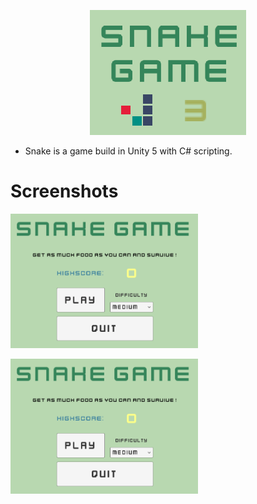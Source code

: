 <!-- Logo -->
<p align="center">
  <img alt="Logo" title="Snake Logo" src="https://github.com/afonsomatos/Snake/blob/master/Logo/logo.png"/>
</p>

<!-- Description -->
<ul>
  <li>Snake is a game build in Unity 5 with C# scripting.</li>
</ul>

<!-- Screenshots -->
# Screenshots

<img width="300" alt="Start Menu Screenshot" title="Screenshot" src="https://github.com/afonsomatos/Snake/blob/master/Screenshots/Screenshot_3.png"/>

<img width="300" alt="Start Menu Screenshot" title="Screenshot" 
src="https://github.com/afonsomatos/Snake/blob/master/Screenshots/Screenshot_3.png"/>
